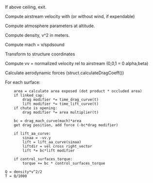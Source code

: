 If above ceiling, exit.

Compute airstream velocity with (or without wind, if expendable)

Compute atmosphere parameters at altitude.

Compute density, v^2 in meters.

Compute mach = v/spdsound

Transform to structure coordinates

Compute vv = normalized velocity rel to airstream (0,0,1 = 0 alpha,beta)

Calculate aerodynamic forces (struct.calculateDragCoeff())

For each surface:
```
	area = calculate area exposed (dot product * occluded area)
	if linked_cap:
		drag modifier *= time_drag_curve(t)
		lift modifier *= time_lift_curve(t)
	if chute is opening:
		drag modifier *= area multiplier(t)

	bc = drag_mach_curve(mach)*area
	get drag position, add force (-bc*drag modifier)
	
	if lift_aa_curve:
		sinaa = -vv.y
		lift = lift_aa_curve(sinaa)
		liftdir = vel cross right_vector
		lift *= bc*lift modifier

	if control_surfaces_torque:
		torque += bc * control_surfaces_torque

Q = density*v^2/2
T = Q/1000
```